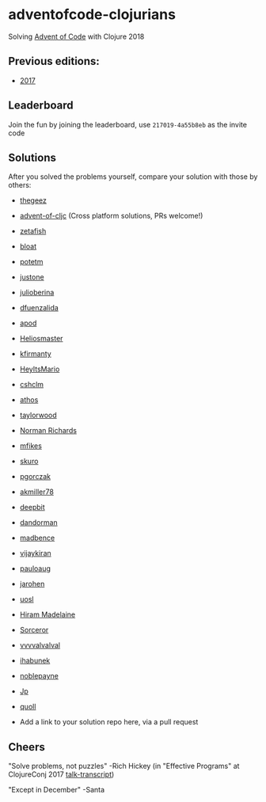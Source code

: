# adventofcode-clojurians

Solving [Advent of Code](http://adventofcode.com) with Clojure 2018

## Previous editions:
- [2017](https://github.com/adventofcode-clojurians/adventofcode-clojurians/blob/master/2017.md)

## Leaderboard
Join the fun by joining the leaderboard, use `217019-4a55b8eb` as the invite code

## Solutions
After you solved the problems yourself, compare your solution with those by others:

- [thegeez](https://github.com/thegeez/clj-advent-of-code-2018)
- [advent-of-cljc](https://github.com/borkdude/advent-of-cljc) (Cross platform solutions, PRs welcome!)
- [zetafish](https://github.com/zetafish/adventofcode-2018)
- [bloat](https://github.com/bloat/aoc2018)
- [potetm](https://github.com/potetm/advent-of-code)
- [justone](https://github.com/justone/adventofcode/tree/master/2018)
- [julioberina](https://github.com/julioberina/AdventOfCode-2018)
- [dfuenzalida](https://github.com/dfuenzalida/adventofcode/tree/master/advent2018)
- [apod](https://github.com/apod/advent-of-code-2018)
- [Heliosmaster](https://github.com/Heliosmaster/advent-of-code-2018)
- [kfirmanty](https://github.com/kfirmanty/advent-of-code-2018)
- [HeyItsMario](https://github.com/HeyItsMario/AdventOfCode2018)
- [cshclm](https://gitlab.com/cshclm/advent-of-code-2018)
- [athos](https://github.com/athos/advent-of-code-2018)
- [taylorwood](https://github.com/taylorwood/advent-of-code)
- [Norman Richards](https://github.com/orb/advent2018)
- [mfikes](https://github.com/mfikes/advent-of-code)
- [skuro](https://github.com/skuro/adventofcode2018)
- [pgorczak](https://github.com/pgorczak/adventofcode-clj/tree/master/src/aoc2018)
- [akmiller78](https://github.com/akmiller78/AdventOfCode2018)
- [deepbit](https://github.com/coelias/adventofcode-2018)
- [dandorman](https://github.com/dandorman/advent-of-code-2018)
- [madbence](https://github.com/madbence/aoc-2018-clj)
- [vijaykiran](https://github.com/vijaykiran/aoc-2018)
- [pauloaug](https://github.com/pauloaug/advent-of-code-2018)
- [jarohen](https://github.com/jarohen/advent-of-code/tree/master/2018/src/aoc2018)
- [uosl](https://github.com/uosl/advent-of-code)
- [Hiram Madelaine](https://bitbucket.org/hmadelaine/advent-of-code)
- [Sorceror](https://github.com/Sorceror/aoc2018)
- [vvvvalvalval](https://github.com/vvvvalvalval/advent-of-code-2017/tree/master/src/aoc2018)
- [ihabunek](https://git.sr.ht/~ihabunek/aoc2018/tree/master/clojure)
- [noblepayne](https://github.com/noblepayne/advent-of-code2018)
- [Jp](https://gist.github.com/JpOnline/ff968f4232cf9a54de0a98193a62af4c)
- [quoll](https://github.com/quoll/aoc2018)

- Add a link to your solution repo here, via a pull request

## Cheers

"Solve problems, not puzzles" -Rich Hickey (in "Effective Programs" at ClojureConj 2017 [talk-transcript](https://github.com/matthiasn/talk-transcripts/blob/master/Hickey_Rich/EffectivePrograms.md))

"Except in December" -Santa
